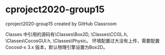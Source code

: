 # cproject2020-group15
cproject2020-group15 created by GitHub Classroom

Classes 中引用的源码有\Classes\Box2D, \Classes\CCGL.h, \Classes\CocosGUI.h, \Classes\Physic。
环境配置过大没有上传，需要配置 Cocosd-x 3.x 版本，默认物理引擎设置为Box2D。
